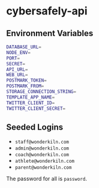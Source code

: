 # cybersafely-api

## Environment Variables

```bash
DATABASE_URL=
NODE_ENV=
PORT=
SECRET=
API_URL=
WEB_URL=
POSTMARK_TOKEN=
POSTMARK_FROM=
STORAGE_CONNECTION_STRING=
TEMPLATE_APP_NAME=
TWITTER_CLIENT_ID=
TWITTER_CLIENT_SECRET=
```

## Seeded Logins

- `staff@wonderkiln.com`
- `admin@wonderkiln.com`
- `coach@wonderkiln.com`
- `athlete@wonderkiln.com`
- `parent@wonderkiln.com`

The password for all is `password`.
